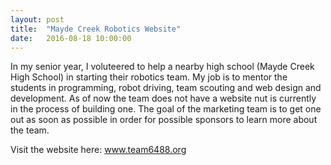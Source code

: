 ```yaml
---
layout: post
title:  "Mayde Creek Robotics Website"
date:   2016-08-18 10:00:00
---
```

In my senior year, I voluteered to help a nearby high school (Mayde Creek High School) in starting their robotics team. My job is to mentor the students in programming, robot driving, team scouting and web design and development. As of now the team does not have a website nut is currently in the process of building one. The goal of the marketing team is to get one out as soon as possible in order for possible sponsors to learn more about the team.

Visit the website here:
www.team6488.org
